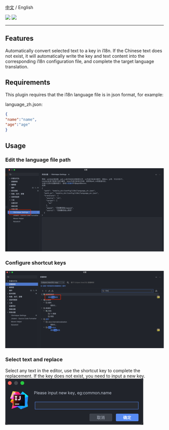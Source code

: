 [中文](README.md) / English

<p align="left">
    <a href="https://opensource.org/license/gpl-3.0/" alt="License">
        <img src="https://img.shields.io/badge/License-GPL--3.0-green" /></a>
<a target="_blank" href="https://join.slack.com/t/neatlogichome/shared_invite/zt-1w037axf8-r_i2y4pPQ1Z8FxOkAbb64w">
<img src="https://img.shields.io/badge/Slack-Neatlogic-orange" /></a>
</p>

---

## Features

Automatically convert selected text to a key in i18n. If the Chinese text does not exist, it will automatically write
the key and text content into the corresponding i18n configuration file, and complete the target language translation.

## Requirements

This plugin requires that the i18n language file is in json format, for example:

language_zh.json:

``` json
{
"name":"name",
"age":"age"
}
```

## Usage

### Edit the language file path

![img.png](IMAGES/img.png)

### Configure shortcut keys

![img_1.png](IMAGES/img_1.png)

### Select text and replace

Select any text in the editor, use the shortcut key to complete the replacement. If the key does not exist, you need to
input a new key.
![img.png](IMAGES/img3.png)